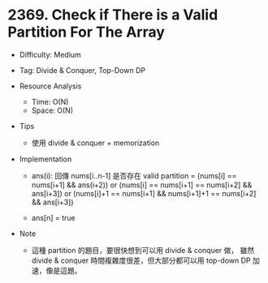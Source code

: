 # 2369. Check if There is a Valid Partition For The Array
- Difficulty: Medium

- Tag: Divide & Conquer, Top-Down DP
    
- Resource Analysis
    - Time: O(N)
    - Space: O(N)

- Tips
    - 使用 divide & conquer + memorization

- Implementation
    - ans(i): 回傳 nums[i..n-1] 是否存在 valid partition
        =    (nums[i] == nums[i+1] && ans(i+2)) 
          or (nums[i] == nums[i+1] == nums[i+2] && ans[i+3]) 
          or (nums[i]+1 == nums[i+1] && nums[i+1]+1 == nums[i+2] && ans[i+3])
    
    - ans[n] = true
 
- Note
    - 這種 partition 的題目，要很快想到可以用 divide & conquer 做，
      雖然 divide & conquer 時間複雜度很差，但大部分都可以用 top-down
      DP 加速，像是這題。 